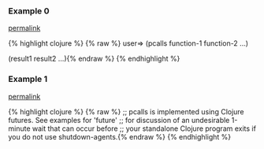 ### Example 0
[permalink](#example-0)

{% highlight clojure %}
{% raw %}
user=> (pcalls function-1 function-2 ...)

(result1 result2 ...){% endraw %}
{% endhighlight %}


### Example 1
[permalink](#example-1)

{% highlight clojure %}
{% raw %}
;; pcalls is implemented using Clojure futures.  See examples for 'future'
;; for discussion of an undesirable 1-minute wait that can occur before
;; your standalone Clojure program exits if you do not use shutdown-agents.{% endraw %}
{% endhighlight %}


